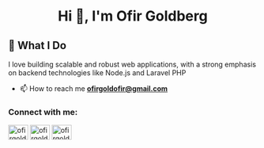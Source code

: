 <h1 align="center">Hi 👋, I'm Ofir Goldberg</h1>

## 🚀 What I Do

I love building scalable and robust web applications, with a strong emphasis on backend technologies like Node.js and Laravel PHP

- 📫 How to reach me **ofirgoldofir@gmail.com**

<h3 align="left">Connect with me:</h3>
<p align="left">
<a href="https://linkedin.com/in/ofirgoldofir" target="blank"><img align="center" src="https://raw.githubusercontent.com/rahuldkjain/github-profile-readme-generator/master/src/images/icons/Social/linked-in-alt.svg" alt="ofirgoldofir" height="30" width="40" /></a>
<a href="https://www.facebook.com/ofir.goldberg.9" target="blank"><img align="center" src="https://raw.githubusercontent.com/rahuldkjain/github-profile-readme-generator/master/src/images/icons/Social/facebook.svg" alt="ofirgoldofir" height="30" width="40" /></a>
<a href="https://www.instagram.com/ofirgold1/" target="blank"><img align="center" src="https://raw.githubusercontent.com/rahuldkjain/github-profile-readme-generator/master/src/images/icons/Social/instagram.svg" alt="ofirgoldofir" height="30" width="40" /></a>
</p>

